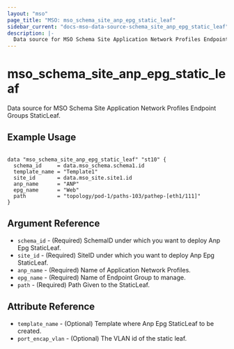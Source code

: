 ```yaml
---
layout: "mso"
page_title: "MSO: mso_schema_site_anp_epg_static_leaf"
sidebar_current: "docs-mso-data-source-schema_site_anp_epg_static_leaf"
description: |-
  Data source for MSO Schema Site Application Network Profiles Endpoint Groups StaticLeaf.
---
```


# mso_schema_site_anp_epg_static_leaf #

Data source for MSO Schema Site Application Network Profiles Endpoint Groups StaticLeaf.

## Example Usage ##

```hcl

data "mso_schema_site_anp_epg_static_leaf" "st10" {
  schema_id     = data.mso_schema.schema1.id
  template_name = "Template1"
  site_id       = data.mso_site.site1.id
  anp_name      = "ANP"
  epg_name      = "Web"
  path          = "topology/pod-1/paths-103/pathep-[eth1/111]"
}

```

## Argument Reference ##

* `schema_id` - (Required) SchemaID under which you want to deploy Anp Epg StaticLeaf.
* `site_id` - (Required) SiteID under which you want to deploy Anp Epg StaticLeaf.
* `anp_name` - (Required) Name of Application Network Profiles.
* `epg_name` - (Required) Name of Endpoint Group to manage.
* `path` - (Required) Path Given to the StaticLeaf.


## Attribute Reference ##

* `template_name` - (Optional) Template where Anp Epg StaticLeaf to be created.
* `port_encap_vlan` - (Optional) The VLAN id of the static leaf.


